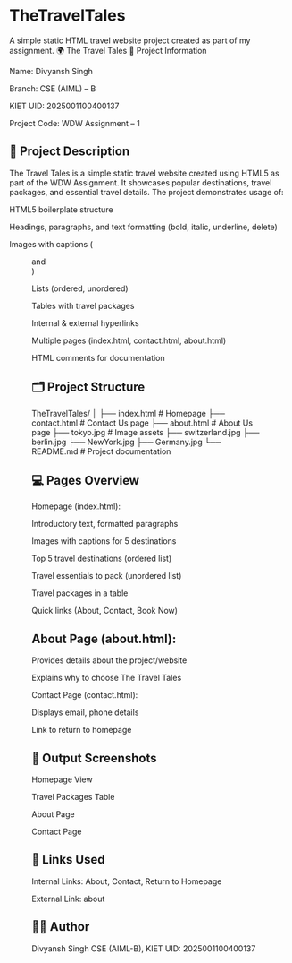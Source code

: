 # TheTravelTales
A simple static HTML travel website project created as part of my assignment.
🌍 The Travel Tales
📌 Project Information

Name: Divyansh Singh

Branch: CSE (AIML) – B

KIET UID: 2025001100400137

Project Code: WDW Assignment – 1

## 📖 Project Description

The Travel Tales is a simple static travel website created using HTML5 as part of the WDW Assignment.
It showcases popular destinations, travel packages, and essential travel details.
The project demonstrates usage of:

HTML5 boilerplate structure

Headings, paragraphs, and text formatting (bold, italic, underline, delete)

Images with captions (<figure> and <figcaption>)

Lists (ordered, unordered)

Tables with travel packages

Internal & external hyperlinks

Multiple pages (index.html, contact.html, about.html)

HTML comments for documentation

## 🗂️ Project Structure
TheTravelTales/
│
├── index.html        # Homepage
├── contact.html      # Contact Us page
├── about.html        # About Us page
├── tokyo.jpg         # Image assets
├── switzerland.jpg
├── berlin.jpg
├── NewYork.jpg
├── Germany.jpg
└── README.md         # Project documentation

## 💻 Pages Overview

Homepage (index.html):

Introductory text, formatted paragraphs

Images with captions for 5 destinations

Top 5 travel destinations (ordered list)

Travel essentials to pack (unordered list)

Travel packages in a table

Quick links (About, Contact, Book Now)

## About Page (about.html):

Provides details about the project/website

Explains why to choose The Travel Tales

Contact Page (contact.html):

Displays email, phone details

Link to return to homepage

## 📸 Output Screenshots

Homepage View

Travel Packages Table

About Page

Contact Page

## 🔗 Links Used

Internal Links: About, Contact, Return to Homepage

External Link: about

## 👨‍💻 Author

Divyansh Singh
CSE (AIML-B), KIET
UID: 2025001100400137
